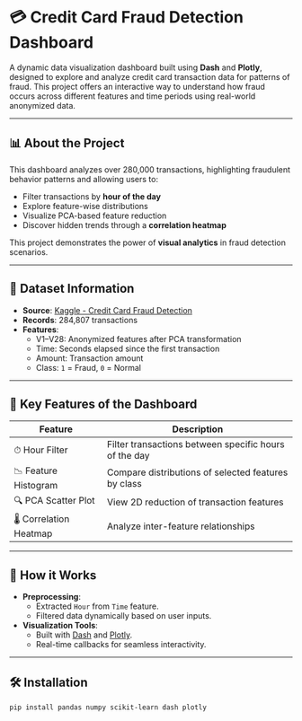 # 💳 Credit Card Fraud Detection Dashboard

A dynamic data visualization dashboard built using **Dash** and **Plotly**, designed to explore and analyze credit card transaction data for patterns of fraud. This project offers an interactive way to understand how fraud occurs across different features and time periods using real-world anonymized data.

---

## 📊 About the Project

This dashboard analyzes over 280,000 transactions, highlighting fraudulent behavior patterns and allowing users to:

- Filter transactions by **hour of the day**
- Explore feature-wise distributions
- Visualize PCA-based feature reduction
- Discover hidden trends through a **correlation heatmap**

This project demonstrates the power of **visual analytics** in fraud detection scenarios.

---

## 📁 Dataset Information

- **Source**: [Kaggle - Credit Card Fraud Detection](https://www.kaggle.com/datasets/mlg-ulb/creditcardfraud)
- **Records**: 284,807 transactions
- **Features**:
  - V1–V28: Anonymized features after PCA transformation
  - Time: Seconds elapsed since the first transaction
  - Amount: Transaction amount
  - Class: `1` = Fraud, `0` = Normal

---

## 🚀 Key Features of the Dashboard

| Feature                     | Description                                               |
|----------------------------|-----------------------------------------------------------|
| ⏱ Hour Filter              | Filter transactions between specific hours of the day     |
| 📉 Feature Histogram        | Compare distributions of selected features by class       |
| 🔍 PCA Scatter Plot         | View 2D reduction of transaction features                 |
| 🌡 Correlation Heatmap      | Analyze inter-feature relationships                      |

---

## 🧠 How it Works

- **Preprocessing**:
  - Extracted `Hour` from `Time` feature.
  - Filtered data dynamically based on user inputs.
- **Visualization Tools**:
  - Built with [Dash](https://dash.plotly.com/) and [Plotly](https://plotly.com/python/).
  - Real-time callbacks for seamless interactivity.

---

## 🛠 Installation

```bash
pip install pandas numpy scikit-learn dash plotly
